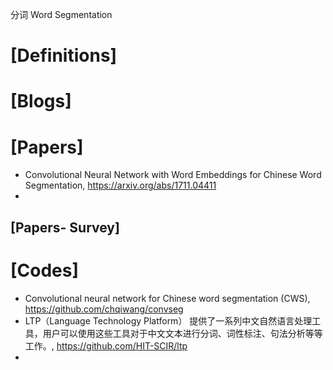 分词 Word Segmentation

# [Definitions]


# [Blogs]


# [Papers]
+ Convolutional Neural Network with Word Embeddings for Chinese Word Segmentation, https://arxiv.org/abs/1711.04411
+ 

## [Papers- Survey]

# [Codes]
+ Convolutional neural network for Chinese word segmentation (CWS), https://github.com/chqiwang/convseg
+ LTP（Language Technology Platform） 提供了一系列中文自然语言处理工具，用户可以使用这些工具对于中文文本进行分词、词性标注、句法分析等等工作。, https://github.com/HIT-SCIR/ltp
+ 
